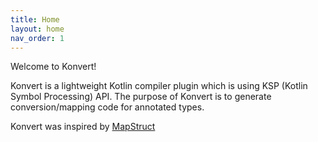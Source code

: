```yaml
---
title: Home
layout: home
nav_order: 1
---
```


Welcome to Konvert!

Konvert is a lightweight Kotlin compiler plugin which is using KSP (Kotlin Symbol Processing) API.
The purpose of Konvert is to generate conversion/mapping code for annotated types.

Konvert was inspired by [MapStruct](https://mapstruct.org/)
